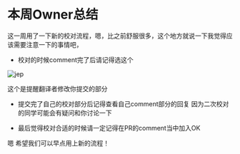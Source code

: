 # 本周Owner总结
这一周用了一下新的校对流程，嗯，比之前舒服很多，这个地方就说一下我觉得应该需要注意一下的事情吧，
- 校对的时候comment完了后请记得选这个

![jep](http://pb48jwobd.bkt.clouddn.com/Screen%20Shot%202018-07-30%20at%2001.47.59.png)

这个是提醒翻译者修改你提交的部分

- 提交完了自己的校对部分后记得查看自己comment部分的回复
    因为二次校对的同学可能会有疑问和你讨论一下

- 最后觉得校对合适的时候请一定记得在PR的comment当中加入OK
 
嗯 希望我们可以早点用上新的流程！
